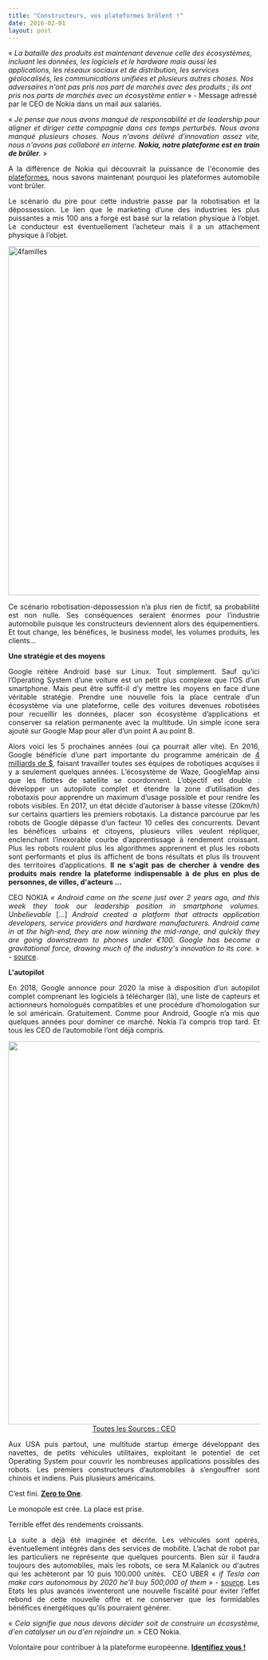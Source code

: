 ```yaml
---
title: "Constructeurs, vos plateformes brûlent !"
date: 2016-02-01
layout: post
---
```


« <em>La bataille des produits est maintenant devenue celle des écosystèmes, incluant les données, les logiciels et le hardware mais aussi les applications, les réseaux sociaux et de distribution, les services géolocalisés, les communications unifiées et plusieurs autres choses. Nos adversaires n'ont pas pris nos part de marchés avec des produits ; ils ont pris nos parts de marchés avec un écosystème entier</em> » - Message adressé par le CEO de Nokia dans un mail aux salariés.
<p style="text-align: justify">« <em>Je pense que nous avons manqué de responsabilité et de leadership pour aligner et diriger cette compagnie dans ces temps perturbés. Nous avons manqué plusieurs choses. Nous n'avons délivré d'innovation assez vite, nous n'avons pas collaboré en interne. <strong>Nokia, notre plateforme est en train de brûler</strong>. </em>»</p>
<p style="text-align: justify">A la différence de Nokia qui découvrait la puissance de l'économie des <u><a href="http://transportsdufutur.ademe.fr/2014/04/les-plateformes-vont-dominer.html">plateformes</a></u>, nous savons maintenant pourquoi les plateformes automobile vont brûler.</p>
<p style="text-align: justify">Le scénario du pire pour cette industrie passe par la robotisation et la dépossession. Le lien que le marketing d’une des industries les plus puissantes a mis 100 ans a forgé est basé sur la relation physique à l’objet. Le conducteur est éventuellement l’acheteur mais il a un attachement physique à l’objet.</p>
<p style="text-align: justify"><a href="http://transportsdufutur.ademe.fr/wp-content/uploads/sites/6/2016/02/4familles.png"><img class="aligncenter wp-image-4144 size-large" src="http://transportsdufutur.ademe.fr/wp-content/uploads/sites/6/2016/02/4familles-1024x700.png" alt="4familles" width="1024" height="700" /></a></p>
<p style="text-align: justify">Ce scénario robotisation-dépossession n’a plus rien de fictif, sa probabilité est non nulle. Ses conséquences seraient énormes pour l’industrie automobile puisque les constructeurs deviennent alors des équipementiers. Et tout change, les bénéfices, le business model, les volumes produits, les clients…<!--more--></p>
<p style="text-align: justify"><strong>Une stratégie et des moyens</strong></p>
<p style="text-align: justify">Google réitère Android basé sur Linux. Tout simplement. Sauf qu’ici l’Operating System d’une voiture est un petit plus complexe que l’OS d’un smartphone. Mais peut être suffit-il d’y mettre les moyens en face d’une véritable stratégie. Prendre une nouvelle fois la place centrale d’un écosystème via une plateforme, celle des voitures devenues robotisées pour recueillir les données, placer son écosystème d’applications et conserver sa relation permanente avec la multitude. Un simple icone sera ajouté sur Google Map pour aller d’un point A au point B.</p>
<p style="text-align: justify">Alors voici les 5 prochaines années (oui ça pourrait aller vite). En 2016, Google bénéficie d’une part importante du programme américain de <a href="http://www.wsj.com/articles/obama-administration-proposes-spending-4-billion-on-driverless-car-guidelines-1452798787" target="_blank">4 milliards de $</a>, faisant travailler toutes ses équipes de robotiques acquises il y a seulement quelques années. L’écosystème de Waze, GoogleMap ainsi que les flottes de satellite se coordonnent. L’objectif est double : développer un autopilote complet et étendre la zone d’utilisation des robotaxis pour apprendre un maximum d’usage possible et pour rendre les robots visibles. En 2017, un état décide d’autoriser à basse vitesse (20km/h) sur certains quartiers les premiers robotaxis. La distance parcourue par les robots de Google dépasse d’un facteur 10 celles des concurrents. Devant les bénéfices urbains et citoyens, plusieurs villes veulent répliquer, enclenchant l’inexorable courbe d’apprentissage à rendement croissant. Plus les robots roulent plus les algorithmes apprennent et plus les robots sont performants et plus ils affichent de bons résultats et plus ils trouvent des territoires d’applications. <strong>Il ne s'agit pas de chercher à vendre des produits mais rendre la plateforme indispensable à de plus en plus de personnes, de villes, d'acteurs ...</strong></p>
<p style="text-align: justify">CEO NOKIA <em>« Android came on the scene just over 2 years ago, and this week they took our leadership position in smartphone volumes. Unbelievable</em> […]<em> Android created a platform that attracts application developers, service providers and hardware manufacturers. Android came in at the high-end, they are now winning the mid-range, and quickly they are going downstream to phones under €100. Google has become a gravitational force, drawing much of the industry's innovation to its core. </em>» - <a href="http://www.engadget.com/2011/02/08/nokia-ceo-stephen-elop-rallies-troops-in-brutally-honest-burnin/">source</a>.</p>
<p style="text-align: justify"><strong>L'autopilot</strong></p>
<p style="text-align: justify">En 2018, Google annonce pour 2020 la mise à disposition d’un autopilot complet comprenant les logiciels à télécharger (là), une liste de capteurs et actionneurs homologués compatibles et une procédure d’homologation sur le sol américain. Gratuitement. Comme pour Android, Google n’a mis que quelques années pour dominer ce marché. Nokia l’a compris trop tard. Et tous les CEO de l’automobile l’ont déjà compris.</p>
<p style="text-align: center"><a href="http://transportsdufutur.ademe.fr/wp-content/uploads/sites/6/2016/02/CEO.jpg"><img class="aligncenter wp-image-4145 size-large" src="http://transportsdufutur.ademe.fr/wp-content/uploads/sites/6/2016/02/CEO-1024x768.jpg" alt="CEO" width="1024" height="768" /></a><a href="http://transportsdufutur.ademe.fr/wp-content/uploads/sites/6/2016/02/CEO.pdf">Toutes les Sources : CEO</a></p>
<p style="text-align: justify">Aux USA puis partout, une multitude startup émerge développant des navettes, de petits véhicules utilitaires, exploitant le potentiel de cet Operating System pour couvrir les nombreuses applications possibles des robots. Les premiers constructeurs d’automobiles à s’engouffrer sont chinois et indiens. Puis plusieurs américains.</p>
<p style="text-align: justify">C’est fini. <strong><a href="http://zerotoonebook.com/" target="_blank">Zero to One</a></strong>.</p>
<p style="text-align: justify">Le monopole est crée. La place est prise.</p>
<p style="text-align: justify">Terrible effet des rendements croissants.</p>
<p style="text-align: justify">La suite a déjà été imaginée et décrite. Les véhicules sont opérés, éventuellement intégrés dans des services de mobilité. L’achat de robot par les particuliers ne représente que quelques pourcents. Bien sûr il faudra toujours des automobiles, mais les robots, ce sera M.Kalanick ou d'autres qui les achèteront par 10 puis 100.000 unités.  CEO UBER « <em>if Tesla can make cars autonomous by 2020 he’ll buy 500,000 of them</em> » - <a href="http://learnbonds.com/119632/rise-of-the-robocar-uber-ceo-says-hell-take-500k-tesla-motors-self-driving-cars/119632/">source</a>. Les Etats les plus avancés inventeront une nouvelle fiscalité pour éviter l’effet rebond de cette nouvelle offre et ne conserver que les formidables bénéfices énergétiques qu’ils pourraient générer.</p>
<p style="text-align: justify">« <em>Cela signifie que nous devons décider soit de construire un écosystème, d'en catalyser un ou d'en rejoindre un.</em> » CEO Nokia.</p>
<p style="text-align: justify">Volontaire pour contribuer à la plateforme européenne. <strong><a href="https://docs.google.com/forms/d/1HwBBtAqDmg65Hi3SvdPOh5rjZQdnM3PYPnTLhtLY21g/viewform" target="_blank">Identifiez vous !</a></strong></p>